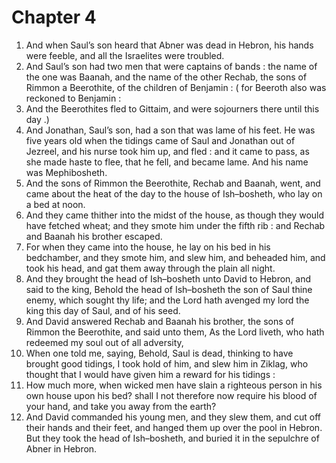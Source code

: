 # Chapter 4

1. And when Saul’s son heard that Abner was dead in Hebron, his hands were feeble, and all the Israelites were troubled.
2. And Saul’s son had two men that were captains of bands : the name of the one was Baanah, and the name of the other Rechab, the sons of Rimmon a Beerothite, of the children of Benjamin : ( for Beeroth also was reckoned to Benjamin :
3. And the Beerothites fled to Gittaim, and were sojourners there until this day .)
4. And Jonathan, Saul’s son, had a son that was lame of his feet. He was five years old when the tidings came of Saul and Jonathan out of Jezreel, and his nurse took him up, and fled : and it came to pass, as she made haste to flee, that he fell, and became lame. And his name was Mephibosheth.
5. And the sons of Rimmon the Beerothite, Rechab and Baanah, went, and came about the heat of the day to the house of Ish–bosheth, who lay on a bed at noon.
6. And they came thither into the midst of the house, as though they would have fetched wheat; and they smote him under the fifth rib : and Rechab and Baanah his brother escaped.
7. For when they came into the house, he lay on his bed in his bedchamber, and they smote him, and slew him, and beheaded him, and took his head, and gat them away through the plain all night.
8. And they brought the head of Ish–bosheth unto David to Hebron, and said to the king, Behold the head of Ish–bosheth the son of Saul thine enemy, which sought thy life; and the Lord hath avenged my lord the king this day of Saul, and of his seed.
9. And David answered Rechab and Baanah his brother, the sons of Rimmon the Beerothite, and said unto them, As the Lord liveth, who hath redeemed my soul out of all adversity,
10. When one told me, saying, Behold, Saul is dead, thinking to have brought good tidings, I took hold of him, and slew him in Ziklag, who thought that I would have given him a reward for his tidings :
11. How much more, when wicked men have slain a righteous person in his own house upon his bed? shall I not therefore now require his blood of your hand, and take you away from the earth?
12. And David commanded his young men, and they slew them, and cut off their hands and their feet, and hanged them up over the pool in Hebron. But they took the head of Ish–bosheth, and buried it in the sepulchre of Abner in Hebron.

